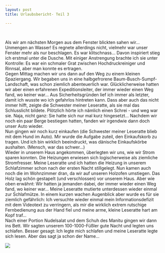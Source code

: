 ```yaml
---
layout: post
title: Urlaubsbericht- Teil 3

---
```


 

Als wir am nächsten Morgen aus dem Fenster blickten sahen wir... Unmengen an Wasser! Es regnete allerdings nicht, vielmehr war unser Fenster mehr als nur beschlagen. Es war klitschnass... Davon inspiriert stieg ich erstmal unter die Dusche. Mit einiger Anstrengung brachte ich sie unter Kontrolle: Es war ein schmaler Grat zwischen Hochdruckreiniger und Rinnsal, aber man konnte es ertragen.  
Gegen Mittag machen wir uns dann auf den Weg zu einem kleinen Spaziergang. Wir begaben uns in eine halbgefrorene Baum-Busch-Sumpf-Landschaft, was schon ziemlich abenteuerlich war. Glücklicherweise hatten wir aber einen erfahrenen Expeditionsleiter, der immer wieder einen Weg fand, wo keiner war... Aus Sicherheitsgründen lief ich immer als letzter, damit ich wusste wo ich gefahrlos hintreten kann. Dass aber auch das nicht immer hilft, zeigte die Schwester meiner Leseratte, als sie mal das Schlusslicht bildete. Plötzlich hörte ich nämlich einen Schrei - und weg war sie. Naja, nicht ganz: Sie hatte sich nur mal kurz hingesetzt... Nachdem wir noch ein paar Berge bestiegen hatten, fanden wir irgendwie dann doch unser Auto wieder.  
Nun gingen wir noch kurz einkaufen (die Schwester meiner Leseratte blieb mit dem Hund im Auto). Mir wurde die Aufgabe zuteil, den Einkaufskorb zu tragen. Und ich bin wirklich beeindruckt, was dänische Einkaufskörbe aushalten. (Mensch, war das schwer...)  
Wieder in unserem Haus angekommen, überlegten wir uns, wie wir Strom sparen konnten. Die Heizungen erwiesen sich logischerweise als ziemliche Stromfresser. Meine Leseratte und ich hatten die Heizung in unserem Schlafzimmer schon nach der ersten Nacht stillgelegt. Nun kamen auch noch die im Wohnzimmer dran, da wir auf unseren Holzofen umstiegen. Das Holz lag schön gestapelt (und verschlossen) vor unserem Haus. Aber wie oben erwähnt: Wir hatten ja jemanden dabei, der immer wieder einen Weg fand, wo keiner war... Meine Leseratte mutierte unterdessen wieder einmal zur Schlafmütze. In einem kurzen wachen Augenblick aber wurde es für sie ziemlich gefährlich: Ich versuchte wieder einmal mein Informationsdefizit mit dem Videotext zu verringern, als mir die wirklich extrem rutschige Fernbedienung aus der Hand fiel und meine arme, kleine Leseratte hart am Kopf traf...  
Nach einer Portion Nudelsalat und dem Schuh des Manitu gingen wir dann ins Bett. Wir sagten unserem 100-1000-Füßler gute Nacht und legten uns schlafen. Besser gesagt: Ich legte mich schlafen und meine Leseratte legte sich lesen. Aber das sagt ja schon der Name...

![](http://www.eintracht-stats.de/img/dotted_line.gif)
